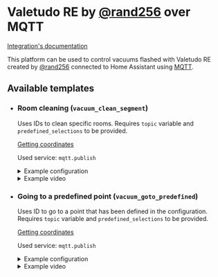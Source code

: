 # Valetudo RE by [@rand256](https://github.com/rand256) over MQTT

[Integration's documentation](https://github.com/rand256/valetudo)

This platform can be used to control vacuums flashed with Valetudo RE created by [@rand256](https://github.com/rand256) connected to Home Assistant using [MQTT](https://www.home-assistant.io/integrations/mqtt/).

## Available templates

* ### Room cleaning (`vacuum_clean_segment`)

  Uses IDs to clean specific rooms. Requires `topic` variable and `predefined_selections` to be provided.

  [Getting coordinates](https://github.com/PiotrMachowski/lovelace-xiaomi-vacuum-map-card/discussions/318)

  Used service: `mqtt.publish`

  <details>
  <summary>Example configuration</summary>

  ```yaml
  map_modes:
    - template: vacuum_clean_segment
      variables:
        topic: vacuum/my_robot
      predefined_selections:
        - id: Bedroom
          outline: [[ 21458, 32131 ], [ 24235, 32152 ], [ 24194, 27409 ], [ 23181, 27409 ]]
          label:
            text: "Bedroom"
            x: 22932
            y: 30339
            offset_y: 35
          icon:
            name: "mdi:bed"
            x: 22932
            y: 30339
        - id: Bathroom
          outline: [[ 21478, 27237 ], [ 23048, 27250 ], [ 23061, 25655 ], [ 21478, 25680 ]]
          label:
            text: "Bathroom"
            x: 22282
            y: 26496
            offset_y: 35
          icon:
            name: "mdi:shower"
            x: 22282
            y: 26496
  ```

  </details>
  <details>
  <summary>Example video</summary>

  https://user-images.githubusercontent.com/6118709/141666925-34b01cde-82ff-447b-aecc-e9ced402b1ed.mp4

  </details>

* ### Going to a predefined point (`vacuum_goto_predefined`)

  Uses ID to go to a point that has been defined in the configuration. Requires `topic` variable and `predefined_selections` to be provided.

  [Getting coordinates](https://github.com/PiotrMachowski/lovelace-xiaomi-vacuum-map-card/discussions/318)

  Used service: `mqtt.publish`

  <details>
  <summary>Example configuration</summary>

  ```yaml
  map_modes:
    - template: vacuum_goto_predefined
      variables:
        topic: vacuum/my_robot
      predefined_selections:
        - id: Emptying
          label:
            text: "Emptying"
            x: 28006
            y: 28036
            offset_y: 35
          icon:
            name: "mdi:broom"
            x: 28006
            y: 28036
        - id: Sofa
          label:
            text: "Sofa"
            x: 32143
            y: 26284
            offset_y: 35
          icon:
            name: "mdi:sofa"
            x: 32143
            y: 26284
  ```

  </details>
  <details>
  <summary>Example video</summary>

  https://user-images.githubusercontent.com/6118709/141666923-965679e9-25fb-44cd-be08-fc63e5c85ce0.mp4

  </details>
